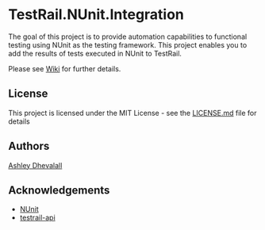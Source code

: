 # TestRail.NUnit.Integration

The goal of this project is to provide automation capabilities to functional testing using NUnit as the testing framework.
This project enables you to add the results of tests executed in NUnit to TestRail. 

Please see [Wiki](https://github.com/AshleyDhevalall/TestRail.NUnit.Integration/wiki) for further details.

## License

This project is licensed under the MIT License - see the [LICENSE.md](LICENSE.md) file for details

## Authors

[Ashley Dhevalall](https://github.com/AshleyDhevalall)

## Acknowledgements

* [NUnit](<http://nunit.org>)
* [testrail-api](<https://github.com/gurock/testrail-api>)
